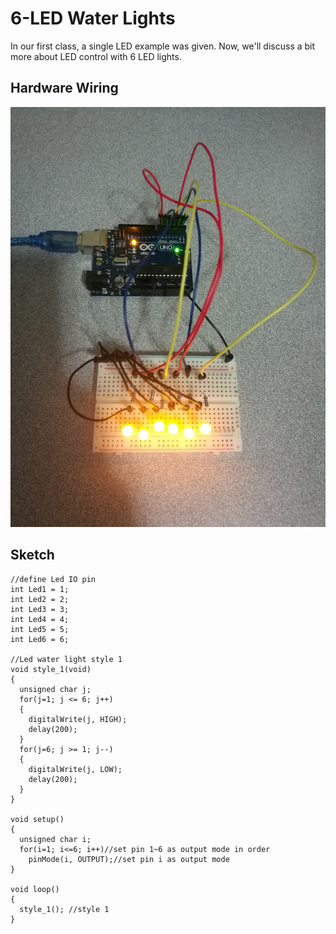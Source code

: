 # 6-LED Water Lights

In our first class, a single LED example was given. Now, we'll discuss a bit more about LED control with 6 LED lights.

## Hardware Wiring
![Image](../Examples/01_6ledwaterlights.jpg)

## Sketch
```
//define Led IO pin
int Led1 = 1;
int Led2 = 2;
int Led3 = 3;
int Led4 = 4;
int Led5 = 5;
int Led6 = 6;

//Led water light style 1 
void style_1(void)
{
  unsigned char j;
  for(j=1; j <= 6; j++)
  {
    digitalWrite(j, HIGH);
    delay(200);
  }
  for(j=6; j >= 1; j--)
  {
    digitalWrite(j, LOW);
    delay(200);
  }
}

void setup()
{
  unsigned char i;
  for(i=1; i<=6; i++)//set pin 1~6 as output mode in order
    pinMode(i, OUTPUT);//set pin i as output mode
}

void loop()
{
  style_1(); //style 1
}
```

